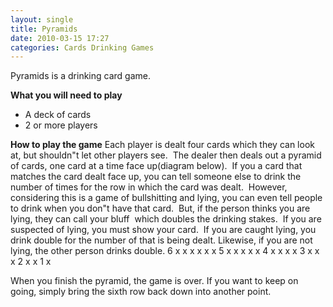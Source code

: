 ```yaml
---
layout: single
title: Pyramids 
date: 2010-03-15 17:27
categories: Cards Drinking Games
---
```

Pyramids is a drinking card game.

<strong>What you will need to play</strong>
<ul>
	<li>A deck of cards</li>
	<li>2 or more players</li>
</ul>
<strong>How to play the game</strong>
Each player is dealt four cards which they can look at, but shouldn&quot;t let other players see.  The dealer then deals out a pyramid of cards, one card at a time face up(diagram below).  If you a card that matches the card dealt face up, you can tell someone else to drink the number of times for the row in which the card was dealt.  However, considering this is a game of bullshitting and lying, you can even tell people to drink when you don&quot;t have that card.  But, if the person thinks you are lying, they can call your bluff  which doubles the drinking stakes.  If you are suspected of lying, you must show your card.  If you are caught lying, you drink double for the number of that is being dealt. Likewise, if you are not lying, the other person drinks double.
6 x x x x x x
5 x x x x x
4 x x x x
3 x x x
2 x x
1 x

When you finish the pyramid, the game is over.
If you want to keep on going, simply bring the sixth row back down into another point.

